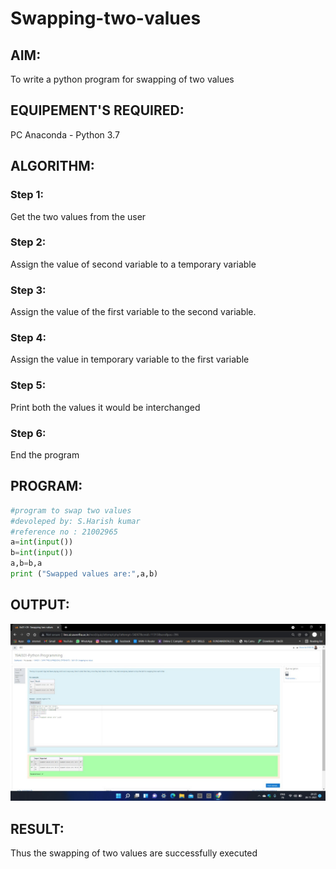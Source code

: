 # Swapping-two-values
## AIM:
To write a python program for swapping of two values
## EQUIPEMENT'S REQUIRED: 
PC
Anaconda - Python 3.7
## ALGORITHM: 
### Step 1:
Get the two values from the user
### Step 2: 
Assign the value of second variable to a temporary variable 
### Step 3: 
Assign the value of the first variable to the second variable.
### Step 4:  
Assign the value in temporary variable to the first variable
### Step 5: 
Print both the values it would be interchanged
### Step 6: 
End the program
## PROGRAM:
~~~ python
#program to swap two values
#devoleped by: S.Harish kumar
#reference no : 21002965
a=int(input())
b=int(input())
a,b=b,a
print ("Swapped values are:",a,b)
~~~

## OUTPUT:
![OUTPUT](https://github.com/Hp9806/Swapping-two-values/blob/main/IMG-20211128-WA0025%20(4).jpg?raw=true)



## RESULT:
Thus the swapping of two values are successfully executed




